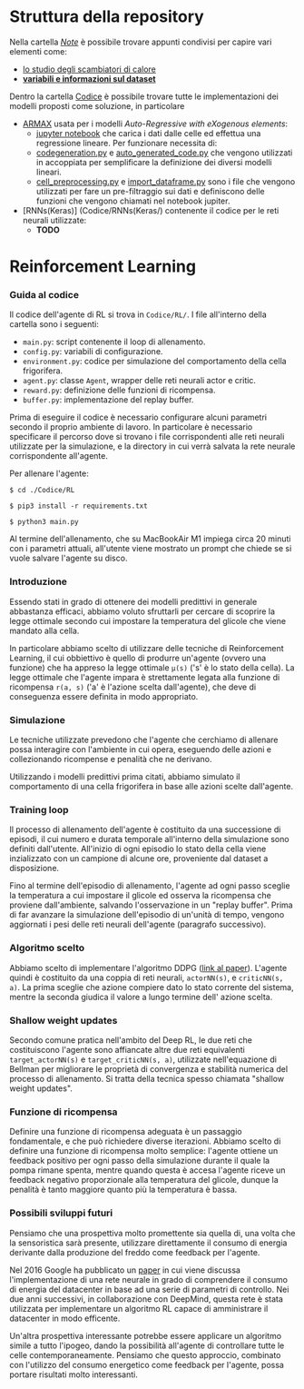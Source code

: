 # Struttura della repository
Nella cartella [_Note_](Note/) è possibile trovare appunti condivisi per capire vari elementi come:
  - [lo studio degli scambiatori di calore](Note/scambio_termico.md)
  - [**variabili e informazioni sul dataset**](Note/dataset.md)
  
Dentro la cartella [Codice](Codice/) è possibile trovare tutte le implementazioni dei modelli proposti come soluzione, in particolare
- [ARMAX](Codice/ARMAX/) usata per i modelli _Auto-Regressive with eXogenous elements_:
  - [jupyter notebook](Codice/ARMAX/ARX.ipynb) che carica i dati dalle celle ed effettua una regressione lineare. Per funzionare necessita di:
  - [codegeneration.py](Codice/ARMAX/codegeneration.py) e [auto_generated_code.py](Codice/ARMAX/auto_generated_code.py) che vengono utilizzati in accoppiata per semplificare la definizione dei diversi modelli lineari.
  - [cell_preprocessing.py](Codice/ARMAX/cell_preprocessing.py) e [import_dataframe.py](Codice/ARMAX/import_dataframe.py) sono i file che vengono utilizzati per fare un pre-filtraggio sui dati e definiscono delle funzioni che vengono chiamati nel notebook jupiter.
- [RNNs(Keras)] (Codice/RNNs(Keras/) contenente il codice per le reti neurali utilizzate:
  - **TODO**

# Reinforcement Learning

### Guida al codice

Il codice dell'agente di RL si trova in `Codice/RL/`. I file all'interno della cartella sono
i seguenti:
- `main.py`: script contenente il loop di allenamento.
- `config.py`: variabili di configurazione.
- `environment.py`: codice per simulazione del comportamento della cella frigorifera.
- `agent.py`: classe `Agent`, wrapper delle reti neurali actor e critic.
- `reward.py`: definizione delle funzioni di ricompensa.
- `buffer.py`: implementazione del replay buffer.

Prima di eseguire il codice è necessario configurare alcuni parametri secondo il proprio ambiente di lavoro.
In particolare è necessario specificare il percorso dove si trovano i file corrispondenti alle reti neurali utilizzate per la simulazione, e la directory in cui verrà salvata la rete neurale corrispondente all'agente.

Per allenare l'agente:
```
$ cd ./Codice/RL

$ pip3 install -r requirements.txt

$ python3 main.py
```

Al termine dell'allenamento, che su MacBookAir M1 impiega circa 20 minuti con i parametri attuali, all'utente viene mostrato un prompt che chiede se si vuole salvare l'agente su disco. 

### Introduzione
Essendo stati in grado di ottenere dei modelli predittivi in generale abbastanza efficaci,
abbiamo voluto sfruttarli per cercare di scoprire la legge ottimale secondo cui impostare la 
temperatura del glicole che viene mandato alla cella. 

In particolare abbiamo scelto di utilizzare delle
tecniche di Reinforcement Learning, il cui obbiettivo è quello di produrre un'agente (ovvero una funzione)
che ha appreso la legge ottimale `µ(s)` ('s' è lo stato della cella). La legge ottimale che l'agente impara è
strettamente legata alla funzione di ricompensa `r(a, s)` ('a' è l'azione scelta dall'agente), che deve di 
conseguenza essere definita in modo appropriato.

### Simulazione

Le tecniche utilizzate prevedono che l'agente che cerchiamo di allenare possa interagire con l'ambiente
in cui opera, eseguendo delle azioni e collezionando ricompense e penalità che ne derivano.

Utilizzando i modelli predittivi prima citati, abbiamo simulato il comportamento di una cella frigorifera
in base alle azioni scelte dall'agente.

### Training loop

Il processo di allenamento dell'agente è costituito da una successione di episodi, il cui numero e
durata temporale all'interno della simulazione sono definiti dall'utente.
All'inizio di ogni episodio lo stato della cella viene inzializzato con un campione di alcune ore,
proveniente dal dataset a disposizione. 

Fino al termine dell'episodio di allenamento, l'agente ad ogni passo sceglie la temperatura a cui impostare
il glicole ed osserva la ricompensa che proviene dall'ambiente, salvando l'osservazione in un "replay buffer".
Prima di far avanzare la simulazione dell'episodio di un'unità di tempo, vengono aggiornati i pesi delle reti neurali dell'agente (paragrafo successivo).

### Algoritmo scelto
Abbiamo scelto di implementare l'algoritmo DDPG ([link al paper](https://arxiv.org/abs/1509.02971)). L'agente
quindi è costituito da una coppia di reti neurali, `actorNN(s)`, e `criticNN(s, a)`. La prima sceglie che 
azione compiere dato lo stato corrente del sistema, mentre la seconda giudica il valore a lungo termine dell'
azione scelta.

### Shallow weight updates
Secondo comune pratica nell'ambito del Deep RL, le due reti che costituiscono l'agente sono affiancate altre
due reti equivalenti `target_actorNN(s)` e `target_criticNN(s, a)`, utilizzate nell'equazione di Bellman per 
migliorare le proprietà di convergenza e stabilità numerica del processo di allenamento. Si tratta della tecnica spesso chiamata "shallow weight updates".

### Funzione di ricompensa
Definire una funzione di ricompensa adeguata è un passaggio fondamentale, e che può richiedere diverse 
iterazioni. Abbiamo scelto di definire una funzione di ricompensa molto semplice: l'agente ottiene un
feedback positivo per ogni passo della simulazione durante il quale la pompa rimane spenta, mentre quando
questa è accesa l'agente riceve un feedback negativo proporzionale alla temperatura del glicole, dunque
la penalità è tanto maggiore quanto più la temperatura è bassa.

### Possibili sviluppi futuri

Pensiamo che una prospettiva molto promettente sia quella di, una volta che la sensoristica sarà presente,
utilizzare direttamente il consumo di energia derivante dalla produzione del freddo come feedback per l'agente.

Nel 2016 Google ha pubblicato un [paper](https://static.googleusercontent.com/media/research.google.com/it//pubs/archive/42542.pdf) in cui viene discussa l'implementazione di una rete neurale in grado di comprendere il consumo di energia del datacenter in base ad una serie di parametri di controllo. Nei due anni successivi, in collaborazione con DeepMind, questa rete è stata utilizzata per implementare un algoritmo RL capace di amministrare il datacenter in modo efficente.

Un'altra prospettiva interessante potrebbe essere applicare un algoritmo simile a tutto l'ipogeo, dando la possibilità all'agente di controllare tutte le celle contemporaneamente. Pensiamo che questo approccio, combinato con l'utilizzo del consumo energetico come feedback per l'agente, possa portare risultati molto interessanti.
